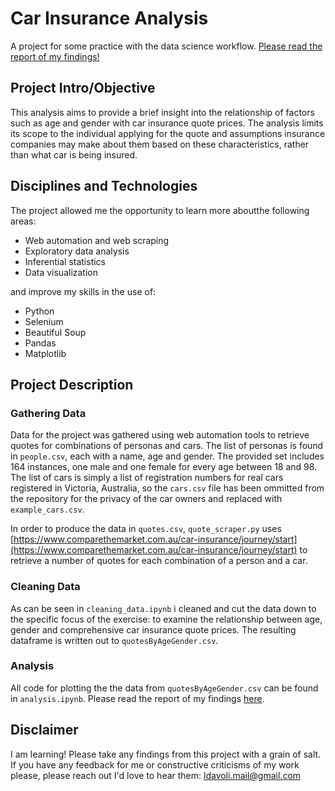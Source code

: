 # Car Insurance Analysis
A project for some practice with the data science workflow. [Please read the report of my findings!](https://github.com/lukedavoli/Car_Insurance_Analysis/blob/master/Report.md)

## Project Intro/Objective
This analysis aims to provide a brief insight into the relationship of factors such as age and gender with car insurance quote prices. The analysis limits its scope to the individual applying for the quote and assumptions insurance companies may make about them based on these characteristics, rather than what car is being insured.

## Disciplines and Technologies
The project allowed me the opportunity to learn more aboutthe following areas:
* Web automation and web scraping
* Exploratory data analysis
* Inferential statistics
* Data visualization

and improve my skills in the use of:
* Python
* Selenium
* Beautiful Soup
* Pandas
* Matplotlib

## Project Description
### Gathering Data
Data for the project was gathered using web automation tools to retrieve quotes for combinations of personas and cars. The list of personas is found in `people.csv`, each with a name, age and gender. The provided set includes 164 instances, one male and one female for every age between 18 and 98. The list of cars is simply a list of registration numbers for real cars registered in Victoria, Australia, so the `cars.csv` file has been ommitted from the repository for the privacy of the car owners and replaced with `example_cars.csv`.

In order to produce the data in `quotes.csv`, `quote_scraper.py` uses [https://www.comparethemarket.com.au/car-insurance/journey/start](https://www.comparethemarket.com.au/car-insurance/journey/start) to retrieve a number of quotes for each combination of a person and a car.

### Cleaning Data
As can be seen in `cleaning_data.ipynb` i cleaned and cut the data down to the specific focus of the exercise: to examine the relationship between age, gender and comprehensive car insurance quote prices. The resulting dataframe is written out to `quotesByAgeGender.csv`.

### Analysis
All code for plotting the the data from `quotesByAgeGender.csv` can be found in `analysis.ipynb`. Please read the report of my findings [here](https://github.com/lukedavoli/Car_Insurance_Analysis/blob/master/Report.md).

## Disclaimer
I am learning! Please take any findings from this project with a grain of salt. If you have any feedback for me or constructive criticisms of my work please, please reach out I'd love to hear them: ldavoli.mail@gmail.com
